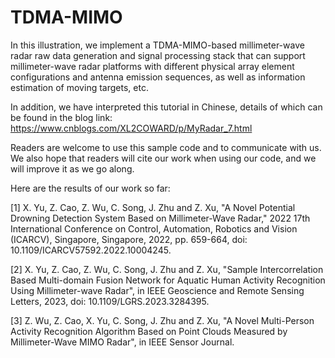 # TDMA-MIMO
In this illustration, we implement a TDMA-MIMO-based millimeter-wave radar raw data generation and signal processing stack that can support millimeter-wave radar platforms with different physical array element configurations and antenna emission sequences, as well as information estimation of moving targets, etc.

In addition, we have interpreted this tutorial in Chinese, details of which can be found in the blog link: https://www.cnblogs.com/XL2COWARD/p/MyRadar_7.html

Readers are welcome to use this sample code and to communicate with us. We also hope that readers will cite our work when using our code, and we will improve it as we go along.

Here are the results of our work so far:

[1] X. Yu, Z. Cao, Z. Wu, C. Song, J. Zhu and Z. Xu, "A Novel Potential Drowning Detection System Based on Millimeter-Wave Radar," 2022 17th International Conference on Control, Automation, Robotics and Vision (ICARCV), Singapore, Singapore, 2022, pp. 659-664, doi: 10.1109/ICARCV57592.2022.10004245.

[2] X. Yu, Z. Cao, Z. Wu, C. Song, J. Zhu and Z. Xu, "Sample Intercorrelation Based Multi-domain Fusion Network for Aquatic Human Activity Recognition Using Millimeter-wave Radar", in IEEE Geoscience and Remote Sensing Letters, 2023, doi: 10.1109/LGRS.2023.3284395.

[3] Z. Wu, Z. Cao, X. Yu, C. Song, J. Zhu and Z. Xu, "A Novel Multi-Person Activity Recognition Algorithm Based on Point Clouds Measured by Millimeter-Wave MIMO Radar", in IEEE Sensor Journal.
